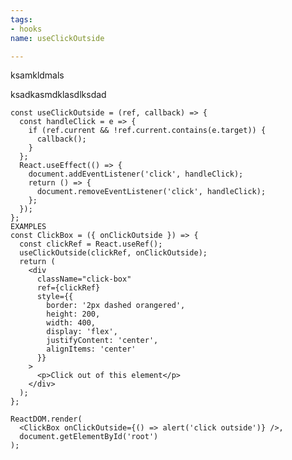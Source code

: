 ```yaml
---
tags:
- hooks
name: useClickOutside

---
```

ksamkldmals

ksadkasmdklasdlksdad

    const useClickOutside = (ref, callback) => {
      const handleClick = e => {
        if (ref.current && !ref.current.contains(e.target)) {
          callback();
        }
      };
      React.useEffect(() => {
        document.addEventListener('click', handleClick);
        return () => {
          document.removeEventListener('click', handleClick);
        };
      });
    };
    EXAMPLES
    const ClickBox = ({ onClickOutside }) => {
      const clickRef = React.useRef();
      useClickOutside(clickRef, onClickOutside);
      return (
        <div
          className="click-box"
          ref={clickRef}
          style={{
            border: '2px dashed orangered',
            height: 200,
            width: 400,
            display: 'flex',
            justifyContent: 'center',
            alignItems: 'center'
          }}
        >
          <p>Click out of this element</p>
        </div>
      );
    };
    
    ReactDOM.render(
      <ClickBox onClickOutside={() => alert('click outside')} />,
      document.getElementById('root')
    );